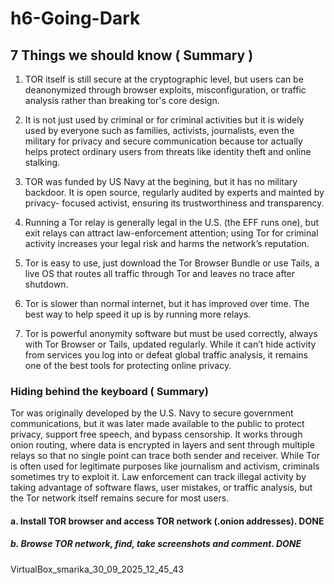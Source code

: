 # h6-Going-Dark

## 7 Things we should know ( Summary )

1. TOR itself is still secure at the cryptographic level, but users can be deanonymized through browser exploits, misconfiguration, or traffic analysis rather than breaking tor's core design.

2. It is not just used by criminal or for criminal activities but it is widely used by everyone such as families, activists, journalists, even the military for privacy and secure communication because tor actually helps protect ordinary users from threats like identity theft and online stalking.
   
3. TOR was funded by US Navy at the begining, but it has no military backdoor. It is open source, regularly audited by experts and mainted by privacy- focused activist, ensuring its trustworthiness and transparency.

4. Running a Tor relay is generally legal in the U.S. (the EFF runs one), but exit relays can attract law-enforcement attention; using Tor for criminal activity increases your legal risk and harms the network’s reputation.

5. Tor is easy to use, just download the Tor Browser Bundle or use Tails, a live OS that routes all traffic through Tor and leaves no trace after shutdown.

6. Tor is slower than normal internet, but it has improved over time. The best way to help speed it up is by running more relays.

7. Tor is powerful anonymity software but must be used correctly, always with Tor Browser or Tails, updated regularly. While it can’t hide activity from services you log into or defeat global traffic analysis, it remains one of the best tools for protecting online privacy.
   
### Hiding behind the keyboard ( Summary)

Tor was originally developed by the U.S. Navy to secure government communications, but it was later made available to the public to protect privacy, support free speech, and bypass censorship. It works through onion routing, where data is encrypted in layers and sent through multiple relays so that no single point can trace both sender and receiver. While Tor is often used for legitimate purposes like journalism and activism, criminals sometimes try to exploit it. Law enforcement can track illegal activity by taking advantage of software flaws, user mistakes, or traffic analysis, but the Tor network itself remains secure for most users.

#### a. Install TOR browser and access TOR network (.onion addresses). DONE 

##### b. Browse TOR network, find, take screenshots and comment. DONE 
VirtualBox_smarika_30_09_2025_12_45_43


